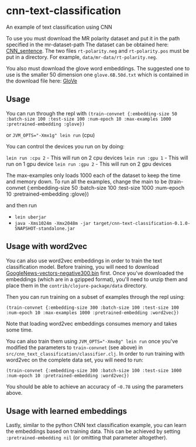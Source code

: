 # cnn-text-classification

An example of text classification using CNN

To use you must download the MR polarity dataset and put it in the path specified in the mr-dataset-path
The dataset can be obtained here: [CNN_sentence](https://github.com/yoonkim/CNN_sentence). The two files `rt-polarity.neg`
and `rt-polarity.pos` must be put in a directory. For example, `data/mr-data/rt-polarity.neg`.

You also must download the glove word embeddings. The suggested one to use is the smaller 50 dimension one
`glove.6B.50d.txt` which is contained in the download file here: [GloVe](https://nlp.stanford.edu/projects/glove/)

## Usage

You can run through the repl with
`(train-convnet {:embedding-size 50 :batch-size 100 :test-size 100 :num-epoch 10 :max-examples 1000 :pretrained-embedding :glove})`

or
`JVM_OPTS="-Xmx1g" lein run` (cpu)

You can control the devices you run on by doing:

`lein run :cpu 2` - This will run on 2 cpu devices
`lein run :gpu 1` - This will run on 1 gpu device
`lein run :gpu 2` - This will run on 2 gpu devices


The max-examples only loads 1000 each of the dataset to keep the time and memory down. To run all the examples,
change the main to be (train-convnet {:embedding-size 50 :batch-size 100 :test-size 1000 :num-epoch 10 :pretrained-embedding :glove})

and then run

- `lein uberjar`
- `java -Xms1024m -Xmx2048m -jar target/cnn-text-classification-0.1.0-SNAPSHOT-standalone.jar`

## Usage with word2vec

You can also use word2vec embeddings in order to train the text classification model.
Before training, you will need to download [GoogleNews-vectors-negative300.bin](https://drive.google.com/file/d/0B7XkCwpI5KDYNlNUTTlSS21pQmM/edit?usp=sharing) first.
Once you've downloaded the embeddings (which are in a gzipped format),
you'll need to unzip them and place them in the `contrib/clojure-package/data` directory.

Then you can run training on a subset of examples through the repl using:
```
(train-convnet {:embedding-size 300 :batch-size 100 :test-size 100 :num-epoch 10 :max-examples 1000 :pretrained-embedding :word2vec})
```
Note that loading word2vec embeddings consumes memory and takes some time.

You can also train them using `JVM_OPTS="-Xmx8g" lein run` once you've modified
the parameters to `train-convnet` (see above) in `src/cnn_text_classification/classifier.clj`.
In order to run training with word2vec on the complete data set, you will need to run:
```
(train-convnet {:embedding-size 300 :batch-size 100 :test-size 1000 :num-epoch 10 :pretrained-embedding :word2vec})
```
You should be able to achieve an accuracy of `~0.78` using the parameters above.

## Usage with learned embeddings

Lastly, similar to the python CNN text classification example, you can learn the embeddings based on training data.
This can be achieved by setting `:pretrained-embedding nil` (or omitting that parameter altogether).

